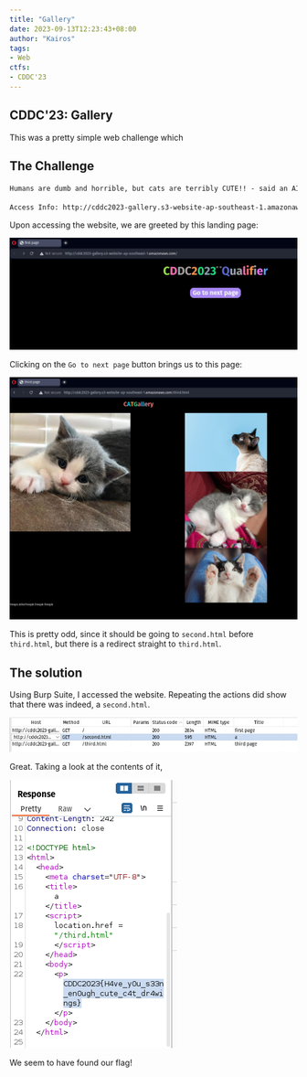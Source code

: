 ```yaml
---
title: "Gallery"
date: 2023-09-13T12:23:43+08:00
author: "Kairos"
tags:
- Web
ctfs:
- CDDC'23
---
```


## CDDC'23: Gallery
This was a pretty simple web challenge which 

## The Challenge

```md
Humans are dumb and horrible, but cats are terribly CUTE!! - said an AI.

Access Info: http://cddc2023-gallery.s3-website-ap-southeast-1.amazonaws.com/
```

Upon accessing the website, we are greeted by this landing page:

![Landing Page](landing.png)

Clicking on the `Go to next page` button brings us to this page:

![Third](third.png)

This is pretty odd, since it should be going to `second.html` before `third.html`, but there is a redirect straight to `third.html`.

## The solution

Using Burp Suite, I accessed the website. Repeating the actions did show that there was indeed, a `second.html`.

![Burp](burp1.png)

Great. Taking a look at the contents of it, 

![Response](response.png)

We seem to have found our flag!
